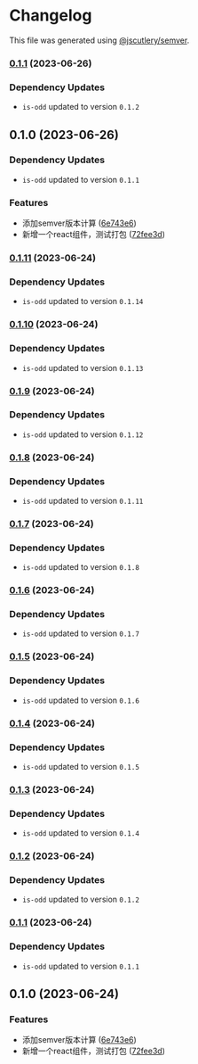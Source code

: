 # Changelog

This file was generated using [@jscutlery/semver](https://github.com/jscutlery/semver).

### [0.1.1](https://github.com/lijie33402/nx-demo/compare/my-new-lib-0.1.0...my-new-lib-0.1.1) (2023-06-26)

### Dependency Updates

* `is-odd` updated to version `0.1.2`
## 0.1.0 (2023-06-26)

### Dependency Updates

* `is-odd` updated to version `0.1.1`

### Features

* 添加semver版本计算 ([6e743e6](https://github.com/lijie33402/nx-demo/commit/6e743e674dca4311d7afa48a2aeff6e98d382f2e))
* 新增一个react组件，测试打包 ([72fee3d](https://github.com/lijie33402/nx-demo/commit/72fee3dc73264573a5200a513ddd164feb63b086))

### [0.1.11](https://github.com/lijie33402/nx-demo/compare/my-new-lib-0.1.10...my-new-lib-0.1.11) (2023-06-24)

### Dependency Updates

* `is-odd` updated to version `0.1.14`
### [0.1.10](https://github.com/lijie33402/nx-demo/compare/my-new-lib-0.1.9...my-new-lib-0.1.10) (2023-06-24)

### Dependency Updates

* `is-odd` updated to version `0.1.13`
### [0.1.9](https://github.com/lijie33402/nx-demo/compare/my-new-lib-0.1.8...my-new-lib-0.1.9) (2023-06-24)

### Dependency Updates

* `is-odd` updated to version `0.1.12`
### [0.1.8](https://github.com/lijie33402/nx-demo/compare/my-new-lib-0.1.7...my-new-lib-0.1.8) (2023-06-24)

### Dependency Updates

* `is-odd` updated to version `0.1.11`
### [0.1.7](https://github.com/lijie33402/nx-demo/compare/my-new-lib-0.1.6...my-new-lib-0.1.7) (2023-06-24)

### Dependency Updates

* `is-odd` updated to version `0.1.8`
### [0.1.6](https://github.com/lijie33402/nx-demo/compare/my-new-lib-0.1.5...my-new-lib-0.1.6) (2023-06-24)

### Dependency Updates

* `is-odd` updated to version `0.1.7`
### [0.1.5](https://github.com/lijie33402/nx-demo/compare/my-new-lib-0.1.4...my-new-lib-0.1.5) (2023-06-24)

### Dependency Updates

* `is-odd` updated to version `0.1.6`
### [0.1.4](https://github.com/lijie33402/nx-demo/compare/my-new-lib-0.1.3...my-new-lib-0.1.4) (2023-06-24)

### Dependency Updates

* `is-odd` updated to version `0.1.5`
### [0.1.3](https://github.com/lijie33402/nx-demo/compare/my-new-lib-0.1.2...my-new-lib-0.1.3) (2023-06-24)

### Dependency Updates

* `is-odd` updated to version `0.1.4`
### [0.1.2](https://github.com/lijie33402/nx-demo/compare/my-new-lib-0.1.1...my-new-lib-0.1.2) (2023-06-24)

### Dependency Updates

* `is-odd` updated to version `0.1.2`
### [0.1.1](https://github.com/lijie33402/nx-demo/compare/my-new-lib-0.1.0...my-new-lib-0.1.1) (2023-06-24)

### Dependency Updates

* `is-odd` updated to version `0.1.1`
## 0.1.0 (2023-06-24)


### Features

* 添加semver版本计算 ([6e743e6](https://github.com/lijie33402/nx-demo/commit/6e743e674dca4311d7afa48a2aeff6e98d382f2e))
* 新增一个react组件，测试打包 ([72fee3d](https://github.com/lijie33402/nx-demo/commit/72fee3dc73264573a5200a513ddd164feb63b086))
